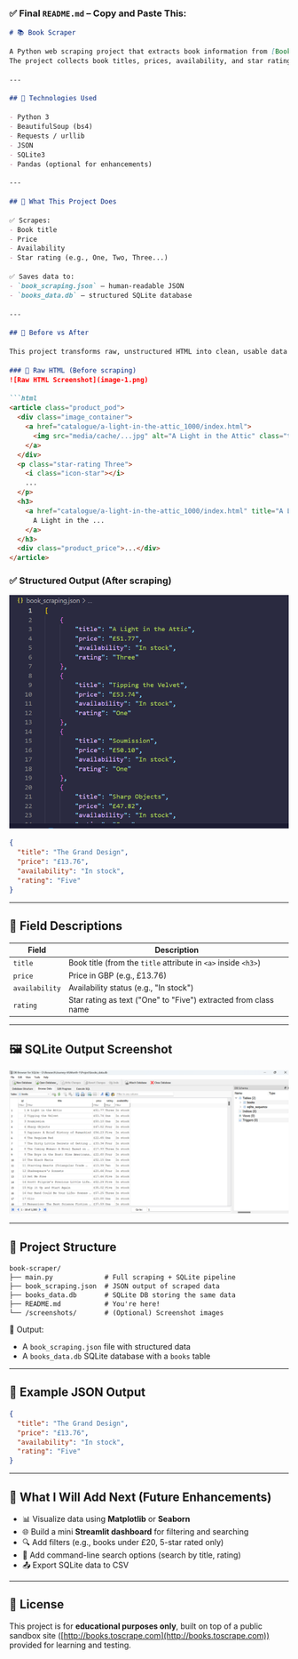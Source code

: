 

### ✅ Final `README.md` – Copy and Paste This:

````markdown
# 📚 Book Scraper

A Python web scraping project that extracts book information from [Books to Scrape](http://books.toscrape.com) — a public sandbox site designed for learning.  
The project collects book titles, prices, availability, and star ratings from 50 pages and stores the data in both **JSON** and **SQLite** formats.

---

## 🔧 Technologies Used

- Python 3
- BeautifulSoup (bs4)
- Requests / urllib
- JSON
- SQLite3
- Pandas (optional for enhancements)

---

## 🚀 What This Project Does

✅ Scrapes:
- Book title
- Price
- Availability
- Star rating (e.g., One, Two, Three...)

✅ Saves data to:
- `book_scraping.json` – human-readable JSON
- `books_data.db` – structured SQLite database

---

## 🔄 Before vs After

This project transforms raw, unstructured HTML into clean, usable data stored in JSON and SQLite.

### 🧪 Raw HTML (Before scraping)
![Raw HTML Screenshot](image-1.png)

```html
<article class="product_pod">
  <div class="image_container">
    <a href="catalogue/a-light-in-the-attic_1000/index.html">
      <img src="media/cache/...jpg" alt="A Light in the Attic" class="thumbnail">
    </a>
  </div>
  <p class="star-rating Three">
    <i class="icon-star"></i>
    ...
  </p>
  <h3>
    <a href="catalogue/a-light-in-the-attic_1000/index.html" title="A Light in the Attic">
      A Light in the ...
    </a>
  </h3>
  <div class="product_price">...</div>
</article>
````

### ✅ Structured Output (After scraping)

![Structured Output](image-3.png)

```json
{
  "title": "The Grand Design",
  "price": "£13.76",
  "availability": "In stock",
  "rating": "Five"
}
```

---

## 📄 Field Descriptions

| Field          | Description                                                     |
| -------------- | --------------------------------------------------------------- |
| `title`        | Book title (from the `title` attribute in `<a>` inside `<h3>`)  |
| `price`        | Price in GBP (e.g., £13.76)                                     |
| `availability` | Availability status (e.g., "In stock")                          |
| `rating`       | Star rating as text ("One" to "Five") extracted from class name |

---

## 🖼 SQLite Output Screenshot

![SQLite Screenshot](image-4.png)

---

## 📁 Project Structure

```
book-scraper/
├── main.py             # Full scraping + SQLite pipeline
├── book_scraping.json  # JSON output of scraped data
├── books_data.db       # SQLite DB storing the same data
├── README.md           # You're here!
└── /screenshots/       # (Optional) Screenshot images
```


📁 Output:

* A `book_scraping.json` file with structured data
* A `books_data.db` SQLite database with a `books` table

---

## 🧾 Example JSON Output

```json
{
  "title": "The Grand Design",
  "price": "£13.76",
  "availability": "In stock",
  "rating": "Five"
}
```

---

## 🌱 What I Will Add Next (Future Enhancements)

* 📊 Visualize data using **Matplotlib** or **Seaborn**
* 🌐 Build a mini **Streamlit dashboard** for filtering and searching
* 🔍 Add filters (e.g., books under £20, 5-star rated only)
* 🧠 Add command-line search options (search by title, rating)
* 📤 Export SQLite data to CSV

---

## 📎 License

This project is for **educational purposes only**, built on top of a public sandbox site ([http://books.toscrape.com](http://books.toscrape.com)) provided for learning and testing.

